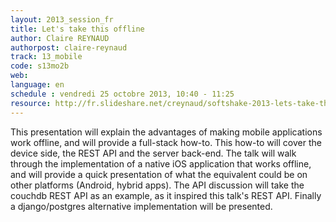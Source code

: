 ```yaml
---
layout: 2013_session_fr
title: Let's take this offline
author: Claire REYNAUD
authorpost: claire-reynaud
track: 13_mobile
code: s13mo2b
web: 
language: en
schedule : vendredi 25 octobre 2013, 10:40 - 11:25
resource: http://fr.slideshare.net/creynaud/softshake-2013-lets-take-this-offline
---
```


This presentation will explain the advantages of making mobile applications work offline, and will provide a full-stack how-to.
This how-to will cover the device side, the REST API and the server back-end.
The talk will walk through the implementation of a native iOS application that works offline, and will provide a quick presentation of what the equivalent could be on other platforms (Android, hybrid apps).
The API discussion will take the couchdb REST API as an example, as it inspired this talk's REST API. Finally a django/postgres alternative implementation will be presented.
